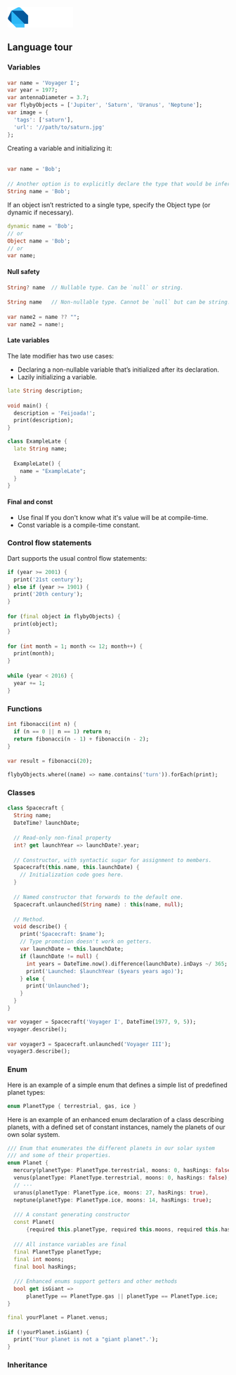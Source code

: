 
[<img src="../asset/dart.svg" width="150" />](https://dart.dev/language/variables)

## Language tour


### Variables

```dart
var name = 'Voyager I';
var year = 1977;
var antennaDiameter = 3.7;
var flybyObjects = ['Jupiter', 'Saturn', 'Uranus', 'Neptune'];
var image = {
  'tags': ['saturn'],
  'url': '//path/to/saturn.jpg'
};
```

Creating a variable and initializing it:
```dart 

var name = 'Bob';

// Another option is to explicitly declare the type that would be inferred:
String name = 'Bob';
```
If an object isn’t restricted to a single type, specify the Object type (or dynamic if necessary).
```dart
dynamic name = 'Bob';
// or
Object name = 'Bob';
// or
var name;
```

#### Null safety

```dart
String? name  // Nullable type. Can be `null` or string.

String name   // Non-nullable type. Cannot be `null` but can be string.

var name2 = name ?? "";
var name2 = name!;
```

#### Late variables
The late modifier has two use cases:
- Declaring a non-nullable variable that’s initialized after its declaration.
- Lazily initializing a variable.

```dart
late String description;

void main() {
  description = 'Feijoada!';
  print(description);
}
```

```dart
class ExampleLate {
  late String name;

  ExampleLate() {
    name = "ExampleLate";
  }
}
```

#### Final and const

- Use final If you don't know what it's value will be at compile-time.
- Const variable is a compile-time constant.


### Control flow statements
Dart supports the usual control flow statements:

```dart
if (year >= 2001) {
  print('21st century');
} else if (year >= 1901) {
  print('20th century');
}

for (final object in flybyObjects) {
  print(object);
}

for (int month = 1; month <= 12; month++) {
  print(month);
}

while (year < 2016) {
  year += 1;
}
```

### Functions
```dart
int fibonacci(int n) {
  if (n == 0 || n == 1) return n;
  return fibonacci(n - 1) + fibonacci(n - 2);
}

var result = fibonacci(20);
```

```dart
flybyObjects.where((name) => name.contains('turn')).forEach(print);
```

### Classes

```dart
class Spacecraft {
  String name;
  DateTime? launchDate;

  // Read-only non-final property
  int? get launchYear => launchDate?.year;

  // Constructor, with syntactic sugar for assignment to members.
  Spacecraft(this.name, this.launchDate) {
    // Initialization code goes here.
  }

  // Named constructor that forwards to the default one.
  Spacecraft.unlaunched(String name) : this(name, null);

  // Method.
  void describe() {
    print('Spacecraft: $name');
    // Type promotion doesn't work on getters.
    var launchDate = this.launchDate;
    if (launchDate != null) {
      int years = DateTime.now().difference(launchDate).inDays ~/ 365;
      print('Launched: $launchYear ($years years ago)');
    } else {
      print('Unlaunched');
    }
  }
}
```

```dart
var voyager = Spacecraft('Voyager I', DateTime(1977, 9, 5));
voyager.describe();

var voyager3 = Spacecraft.unlaunched('Voyager III');
voyager3.describe();
```

### Enum

Here is an example of a simple enum that defines a simple list of predefined planet types:
```dart
enum PlanetType { terrestrial, gas, ice }
```

Here is an example of an enhanced enum declaration of a class describing planets, with a defined set of constant instances, namely the planets of our own solar system.
```dart
/// Enum that enumerates the different planets in our solar system
/// and some of their properties.
enum Planet {
  mercury(planetType: PlanetType.terrestrial, moons: 0, hasRings: false),
  venus(planetType: PlanetType.terrestrial, moons: 0, hasRings: false),
  // ···
  uranus(planetType: PlanetType.ice, moons: 27, hasRings: true),
  neptune(planetType: PlanetType.ice, moons: 14, hasRings: true);

  /// A constant generating constructor
  const Planet(
      {required this.planetType, required this.moons, required this.hasRings});

  /// All instance variables are final
  final PlanetType planetType;
  final int moons;
  final bool hasRings;

  /// Enhanced enums support getters and other methods
  bool get isGiant =>
      planetType == PlanetType.gas || planetType == PlanetType.ice;
}
```

```dart
final yourPlanet = Planet.venus;

if (!yourPlanet.isGiant) {
  print('Your planet is not a "giant planet".');
}
```

### Inheritance

